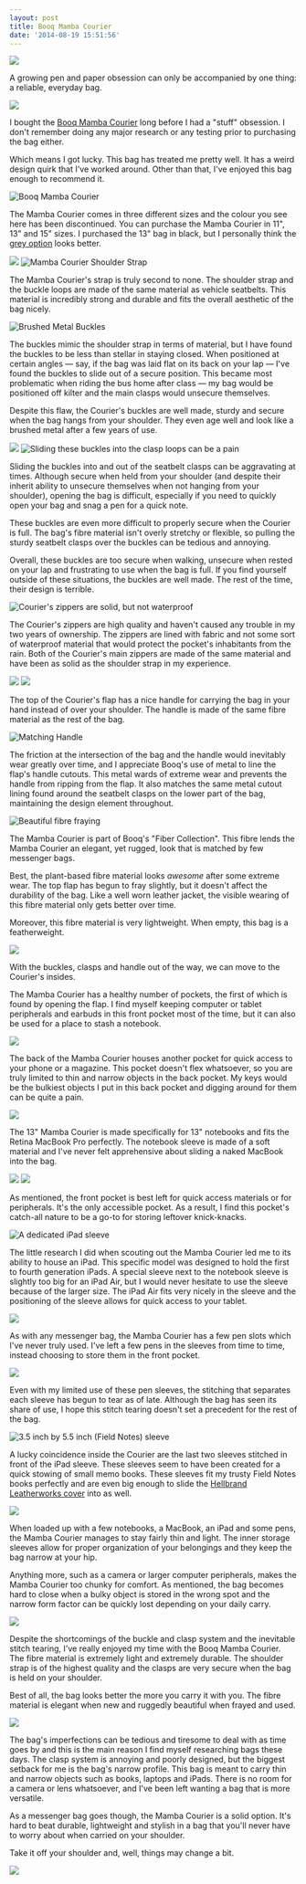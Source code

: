 ```yaml
---
layout: post
title: Booq Mamba Courier
date: '2014-08-19 15:51:56'
---
```


![](http://static.thenewsprint.co/media/2014/Aug/P8170147.jpg)

A growing pen and paper obsession can only be accompanied by one thing: a reliable, everyday bag.

![](http://static.thenewsprint.co/media/2014/Aug/P8170152.jpg)

I bought the [Booq Mamba Courier](http://www.amazon.com/gp/product/B008OLO7ME/ref=as_li_qf_sp_asin_il_tl?ie=UTF8&camp=1789&creative=9325&creativeASIN=B008OLO7ME&linkCode=as2&tag=thenews02-20&linkId=3M4ILDXNAFSCSAHF) long before I had a "stuff" obsession. I don't remember doing any major research or any testing prior to purchasing the bag either.

Which means I got lucky. This bag has treated me pretty well. It has a weird design quirk that I've worked around. Other than that, I've enjoyed this bag enough to recommend it.

![Booq Mamba Courier](http://static.thenewsprint.co/media/2014/Aug/P8160020.jpg)

The Mamba Courier comes in three different sizes and the colour you see here has been discontinued. You can purchase the Mamba Courier in 11", 13" and 15" sizes. I purchased the 13" bag in black, but I personally think the [grey option](http://www.booqbags.com/us/shoulder-bags/mamba-courier/MCR13-GRY) looks better.

![](http://static.thenewsprint.co/media/2014/Aug/P8160026.jpg)
![Mamba Courier Shoulder Strap](http://static.thenewsprint.co/media/2014/Aug/P8160034.jpg)

The Mamba Courier's strap is truly second to none. The shoulder strap and the buckle loops are made of the same material as vehicle seatbelts. This material is incredibly strong and durable and fits the overall aesthetic of the bag nicely.

![Brushed Metal Buckles](http://static.thenewsprint.co/media/2014/Aug/P8160042.jpg)

The buckles mimic the shoulder strap in terms of material, but I have found the buckles to be less than stellar in staying closed. When positioned at certain angles — say, if the bag was laid flat on its back on your lap — I've found the buckles to slide out of a secure position. This became most problematic when riding the bus home after class — my bag would be positioned off kilter and the main clasps would unsecure themselves.

Despite this flaw, the Courier's buckles are well made, sturdy and secure when the bag hangs from your shoulder. They even age well and look like a brushed metal after a few years of use.

![](http://static.thenewsprint.co/media/2014/Aug/P8170158.jpg)
![Sliding these buckles into the clasp loops can be a pain](http://static.thenewsprint.co/media/2014/Aug/P8160046.jpg)

Sliding the buckles into and out of the seatbelt clasps can be aggravating at times. Although secure when held from your shoulder (and despite their inherit ability to unsecure themselves when not hanging from your shoulder), opening the bag is difficult, especially if you need to quickly open your bag and snag a pen for a quick note.

These buckles are even more difficult to properly secure when the Courier is full. The bag's fibre material isn't overly stretchy or flexible, so pulling the sturdy seatbelt clasps over the buckles can be tedious and annoying.

Overall, these buckles are too secure when walking, unsecure when rested on your lap and frustrating to use when the bag is full. If you find yourself outside of these situations, the buckles are well made. The rest of the time, their design is terrible.

![Courier's zippers are solid, but not waterproof](http://static.thenewsprint.co/media/2014/Aug/P8160058.jpg)

The Courier's zippers are high quality and haven't caused any trouble in my two years of ownership. The zippers are lined with fabric and not some sort of waterproof material that would protect the pocket's inhabitants from the rain. Both of the Courier's main zippers are made of the same material and have been as solid as the shoulder strap in my experience.

![](http://static.thenewsprint.co/media/2014/Aug/P8160062.jpg)
![](http://static.thenewsprint.co/media/2014/Aug/P8170155.jpg)

The top of the Courier's flap has a nice handle for carrying the bag in your hand instead of over your shoulder. The handle is made of the same fibre material as the rest of the bag. 

![Matching Handle](http://static.thenewsprint.co/media/2014/Aug/P8160076.jpg)

The friction at the intersection of the bag and the handle would inevitably wear greatly over time, and I appreciate Booq's use of metal to line the flap's handle cutouts. This metal wards of extreme wear and prevents the handle from ripping from the flap. It also matches the same metal cutout lining found around the seatbelt clasps on the lower part of the bag, maintaining the design element throughout.

![Beautiful fibre fraying](http://static.thenewsprint.co/media/2014/Aug/P8160082.jpg)

The Mamba Courier is part of Booq's "Fiber Collection". This fibre lends the Mamba Courier an elegant, yet rugged, look that is matched by few messenger bags. 

Best, the plant-based fibre material looks *awesome* after some extreme wear. The top flap has begun to fray slightly, but it doesn't affect the durability of the bag. Like a well worn leather jacket, the visible wearing of this fibre material only gets better over time.

Moreover, this fibre material is very lightweight. When empty, this bag is a featherweight. 

![](http://static.thenewsprint.co/media/2014/Aug/P8160051.jpg)

With the buckles, clasps and handle out of the way, we can move to the Courier's insides.

The Mamba Courier has a healthy number of pockets, the first of which is found by opening the flap. I find myself keeping computer or tablet peripherals and earbuds in this front pocket most of the time, but it can also be used for a place to stash a notebook.

![](http://static.thenewsprint.co/media/2014/Aug/P8160065.jpg)

The back of the Mamba Courier houses another pocket for quick access to your phone or a magazine. This pocket doesn't flex whatsoever, so you are truly limited to thin and narrow objects in the back pocket. My keys would be the bulkiest objects I put in this back pocket and digging around for them can be quite a pain.

![](http://static.thenewsprint.co/media/2014/Aug/P8160086.jpg)

The 13" Mamba Courier is made specifically for 13" notebooks and fits the Retina MacBook Pro perfectly. The notebook sleeve is made of a soft material and I've never felt apprehensive about sliding a naked MacBook into the bag.

![](http://static.thenewsprint.co/media/2014/Aug/P8170163.jpg)
![](http://static.thenewsprint.co/media/2014/Aug/P8160093.jpg)

As mentioned, the front pocket is best left for quick access materials or for peripherals. It's the only accessible pocket. As a result, I find this pocket's catch-all nature to be a go-to for storing leftover knick-knacks.

![A dedicated iPad sleeve](http://static.thenewsprint.co/media/2014/Aug/P8160101.jpg)

The little research I did when scouting out the Mamba Courier led me to its ability to house an iPad. This specific model was designed to hold the first to fourth generation iPads. A special sleeve next to the notebook sleeve is slightly too big for an iPad Air, but I would never hesitate to use the sleeve because of the larger size. The iPad Air fits very nicely in the sleeve and the positioning of the sleeve allows for quick access to your tablet.

![](http://static.thenewsprint.co/media/2014/Aug/P8160107.jpg)

As with any messenger bag, the Mamba Courier has a few pen slots which I've never truly used. I've left a few pens in the sleeves from time to time, instead choosing to store them in the front pocket. 

![](http://static.thenewsprint.co/media/2014/Aug/P8160110.jpg)

Even with my limited use of these pen sleeves, the stitching that separates each sleeve has begun to tear as of late. Although the bag has seen its share of use, I hope this stitch tearing doesn't set a precedent for the rest of the bag.

![3.5 inch by 5.5 inch (Field Notes) sleeve](http://static.thenewsprint.co/media/2014/Aug/P8160123.jpg)

A lucky coincidence inside the Courier are the last two sleeves stitched in front of the iPad sleeve. These sleeves seem to have been created for a quick stowing of small memo books. These sleeves fit my trusty Field Notes books perfectly and are even big enough to slide the [Hellbrand Leatherworks cover](http://hellbrandleather.bigcartel.com/product/chromexcel-field-notes-cover) into as well. 

![](http://static.thenewsprint.co/media/2014/Aug/P8160069.jpg)

When loaded up with a few notebooks, a MacBook, an iPad and some pens, the Mamba Courier manages to stay fairly thin and light. The inner storage sleeves allow for proper organization of your belongings and they keep the bag narrow at your hip.

Anything more, such as a camera or larger computer peripherals, makes the Mamba Courier too chunky for comfort. As mentioned, the bag becomes hard to close when a bulky object is stored in the wrong spot and the narrow form factor can be quickly lost depending on your daily carry.

![](http://static.thenewsprint.co/media/2014/Aug/P8170181.jpg)

Despite the shortcomings of the buckle and clasp system and the inevitable stitch tearing, I've really enjoyed my time with the Booq Mamba Courier. The fibre material is extremely light and extremely durable. The shoulder strap is of the highest quality and the clasps are very secure when the bag is held on your shoulder. 

Best of all, the bag looks better the more you carry it with you. The fibre material is elegant when new and ruggedly beautiful when frayed and used.

![](http://static.thenewsprint.co/media/2014/Aug/P8170175.jpg)

The bag's imperfections can be tedious and tiresome to deal with as time goes by and this is the main reason I find myself researching bags these days. The clasp system is annoying and poorly designed, but the biggest setback for me is the bag's narrow profile. This bag is meant to carry thin and narrow objects such as books, laptops and iPads. There is no room for a camera or lens whatsoever, and I've been left wanting a bag that is more versatile.

As a messenger bag goes though, the Mamba Courier is a solid option. It's hard to beat durable, lightweight and stylish in a bag that you'll never have to worry about when carried on your shoulder. 

Take it off your shoulder and, well, things may change a bit.

![](http://static.thenewsprint.co/media/2014/Aug/P8170169.jpg)